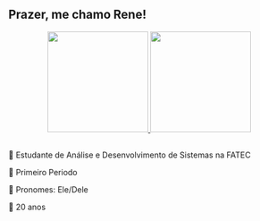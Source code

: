 ## Prazer, me chamo Rene!
  
<div align="center">
  <a href="https://www.youtube.com/watch?v=ZuRLOlB4N8U">
  <img height="180cm" src="https://github-readme-stats.vercel.app/api?username=renefmelo&show_icons=true&theme=radical&include_all_commits=true&count_private=true&custom_title=Carteirinha de programador"/>
  <img height="180cm" src="https://github-readme-stats.vercel.app/api/top-langs/?username=renefmelo&layout=compact&langs_count=7&theme=radical&custom_title=Linguas que tenho intimidade"/>
</div>
  </a>
  
  ##
🔷 Estudante de Análise e Desenvolvimento de Sistemas na FATEC

🔷 Primeiro Periodo

🔶 Pronomes: Ele/Dele

🔶 20 anos
 ##
 

<!--
**renefmelo/renefmelo** is a ✨ _special_ ✨ repository because its `README.md` (this file) appears on your GitHub profile.

Here are some ideas to get you started:

- 🔭 I’m currently working on ...
- 🌱 I’m currently learning ...
- 👯 I’m looking to collaborate on ...
- 🤔 I’m looking for help with ...
- 💬 Ask me about ...
- 📫 How to reach me: ...
- 😄 Pronouns: ...
- ⚡ Fun fact: ...
-->
